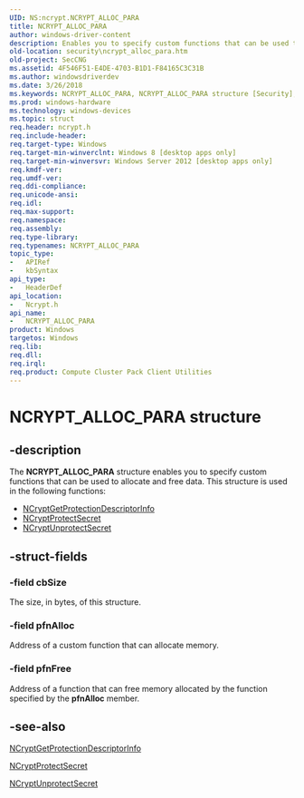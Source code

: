 ```yaml
---
UID: NS:ncrypt.NCRYPT_ALLOC_PARA
title: NCRYPT_ALLOC_PARA
author: windows-driver-content
description: Enables you to specify custom functions that can be used to allocate and free data.
old-location: security\ncrypt_alloc_para.htm
old-project: SecCNG
ms.assetid: 4F546F51-E4DE-4703-B1D1-F84165C3C31B
ms.author: windowsdriverdev
ms.date: 3/26/2018
ms.keywords: NCRYPT_ALLOC_PARA, NCRYPT_ALLOC_PARA structure [Security], PNCRYPT_ALLOC_PARA, PNCRYPT_ALLOC_PARA structure pointer [Security], ncrypt/NCRYPT_ALLOC_PARA, ncrypt/PNCRYPT_ALLOC_PARA, security.ncrypt_alloc_para
ms.prod: windows-hardware
ms.technology: windows-devices
ms.topic: struct
req.header: ncrypt.h
req.include-header: 
req.target-type: Windows
req.target-min-winverclnt: Windows 8 [desktop apps only]
req.target-min-winversvr: Windows Server 2012 [desktop apps only]
req.kmdf-ver: 
req.umdf-ver: 
req.ddi-compliance: 
req.unicode-ansi: 
req.idl: 
req.max-support: 
req.namespace: 
req.assembly: 
req.type-library: 
req.typenames: NCRYPT_ALLOC_PARA
topic_type:
-	APIRef
-	kbSyntax
api_type:
-	HeaderDef
api_location:
-	Ncrypt.h
api_name:
-	NCRYPT_ALLOC_PARA
product: Windows
targetos: Windows
req.lib: 
req.dll: 
req.irql: 
req.product: Compute Cluster Pack Client Utilities
---
```


# NCRYPT_ALLOC_PARA structure


## -description


The <b>NCRYPT_ALLOC_PARA</b> structure enables you to specify custom functions that can be used to allocate and free data. This structure is used in the following functions:
<ul>
<li>
<a href="https://msdn.microsoft.com/EF4777D5-E218-4868-8D25-58E0EF8C9D30">NCryptGetProtectionDescriptorInfo</a>
</li>
<li>
<a href="https://msdn.microsoft.com/8726F92B-34D5-4696-8803-3D7F50F1006D">NCryptProtectSecret</a>
</li>
<li>
<a href="https://msdn.microsoft.com/F532F0ED-36F4-47E3-B478-089CC083E5D1">NCryptUnprotectSecret</a>
</li>
</ul>

## -struct-fields




### -field cbSize

The size, in bytes, of this structure.


### -field pfnAlloc

Address of a custom function that can allocate memory.


### -field pfnFree

Address of a function that can free memory allocated by the function specified by the <b>pfnAlloc</b> member.


## -see-also




<a href="https://msdn.microsoft.com/EF4777D5-E218-4868-8D25-58E0EF8C9D30">NCryptGetProtectionDescriptorInfo</a>



<a href="https://msdn.microsoft.com/8726F92B-34D5-4696-8803-3D7F50F1006D">NCryptProtectSecret</a>



<a href="https://msdn.microsoft.com/F532F0ED-36F4-47E3-B478-089CC083E5D1">NCryptUnprotectSecret</a>
 

 

